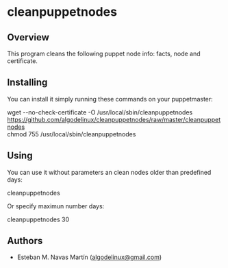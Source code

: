 cleanpuppetnodes
================

Overview
--------

This program cleans the following puppet node info: facts, node and certificate.


Installing
----------

You can install it simply running these commands on your puppetmaster:

   wget --no-check-certificate -O /usr/local/sbin/cleanpuppetnodes https://github.com/algodelinux/cleanpuppetnodes/raw/master/cleanpuppetnodes  
   chmod 755 /usr/local/sbin/cleanpuppetnodes  


Using
----------

You can use it without parameters an clean nodes older than predefined days:

   cleanpuppetnodes

Or specify maximun number days:

   cleanpuppetnodes 30


## Authors

- Esteban M. Navas Martín (algodelinux@gmail.com)
